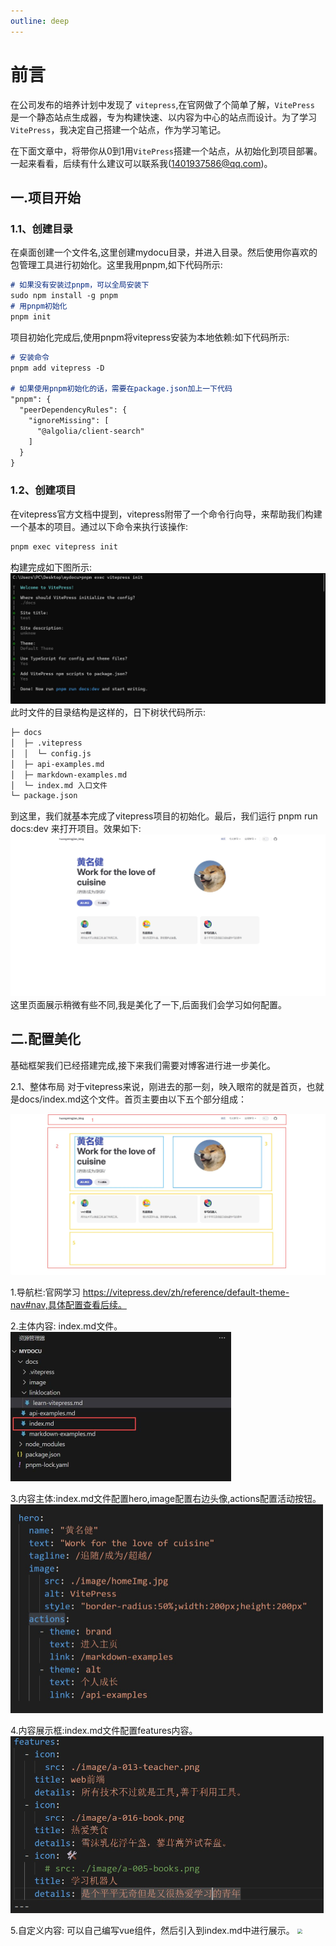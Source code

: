 ```yaml
---
outline: deep
---
```


# 前言

在公司发布的培养计划中发现了 `vitepress`,在官网做了个简单了解，`VitePress` 是一个静态站点生成器，专为构建快速、以内容为中心的站点而设计。为了学习 `VitePress`，我决定自己搭建一个站点，作为学习笔记。

在下面文章中，将带你从0到1用`VitePress`搭建一个站点，从初始化到项目部署。一起来看看，后续有什么建议可以联系我(1401937586@qq.com)。

## 一.项目开始

### 1.1、创建目录
在桌面创建一个文件名,这里创建mydocu目录，并进入目录。然后使用你喜欢的包管理工具进行初始化。这里我用pnpm,如下代码所示:
```md
# 如果没有安装过pnpm，可以全局安装下
sudo npm install -g pnpm
# 用pnpm初始化
pnpm init
```
项目初始化完成后,使用pnpm将vitepress安装为本地依赖:如下代码所示:
```md
# 安装命令
pnpm add vitepress -D

# 如果使用pnpm初始化的话，需要在package.json加上一下代码
"pnpm": {
  "peerDependencyRules": {
    "ignoreMissing": [
      "@algolia/client-search"
    ]
  }
}
```
### 1.2、创建项目
在vitepress官方文档中提到，vitepress附带了一个命令行向导，来帮助我们构建一个基本的项目。通过以下命令来执行该操作:
```md
pnpm exec vitepress init
```
构建完成如下图所示:
<img src="../image/code.jpg"  style="zoom:50%;" />
此时文件的目录结构是这样的，日下树状代码所示:
```md
├─ docs
│  ├─ .vitepress
│  │  └─ config.js
│  ├─ api-examples.md
│  ├─ markdown-examples.md
│  └─ index.md 入口文件
└─ package.json
```
到这里，我们就基本完成了vitepress项目的初始化。最后，我们运行 pnpm run docs:dev 来打开项目。效果如下:
<img src="../image/home.jpg"  style="zoom:50%;" />
这里页面展示稍微有些不同,我是美化了一下,后面我们会学习如何配置。
## 二.配置美化
基础框架我们已经搭建完成,接下来我们需要对博客进行进一步美化。

2.1、整体布局
对于vitepress来说，刚进去的那一刻，映入眼帘的就是首页，也就是docs/index.md这个文件。首页主要由以下五个部分组成：

<img src="../image/home-order.jpg"  style="zoom:50%;" />

1.导航栏:官网学习 https://vitepress.dev/zh/reference/default-theme-nav#nav,具体配置查看后续。

2.主体内容: index.md文件。
<img src="../image/imghome.jpg"  style="zoom:50%;" />

3.内容主体:index.md文件配置hero,image配置右边头像,actions配置活动按钮。
<img src="../image/pagetitle.jpg"  style="zoom:50%;" />

4.内容展示框:index.md文件配置features内容。
<img src="../image/body.jpg"  style="zoom:50%;" />

5.自定义内容: 可以自己编写vue组件，然后引入到index.md中进行展示。
<img src="/image/vueList.jpg"  style="zoom:50%;" />
